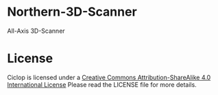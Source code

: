 # Northern-3D-Scanner
All-Axis 3D-Scanner

# License
Ciclop is licensed under a [Creative Commons Attribution-ShareAlike 4.0 International License](http://creativecommons.org/licenses/by-sa/4.0/)
Please read the LICENSE file for more details.
